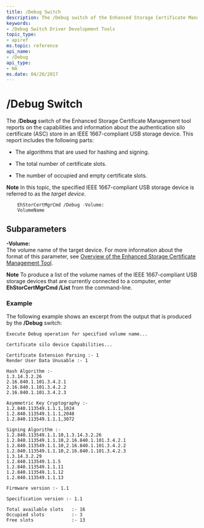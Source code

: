 ```yaml
---
title: /Debug Switch
description: The /Debug switch of the Enhanced Storage Certificate Management tool reports on the capabilities and information about the authentication silo certificate (ASC) store in an IEEE 1667-compliant USB storage device.
keywords:
- /Debug Switch Driver Development Tools
topic_type:
- apiref
ms.topic: reference
api_name:
- /Debug
api_type:
- NA
ms.date: 04/20/2017
---
```


# /Debug Switch


The /**Debug** switch of the Enhanced Storage Certificate Management tool reports on the capabilities and information about the authentication silo certificate (ASC) store in an IEEE 1667-compliant USB storage device. This report includes the following parts:

-   The algorithms that are used for hashing and signing.

-   The total number of certificate slots.

-   The number of occupied and empty certificate slots.

**Note**  In this topic, the specified IEEE 1667-compliant USB storage device is referred to as the *target device*.



```
    EhStorCertMgrCmd /Debug -Volume:
    VolumeName
```

## <span id="Subparameters"></span><span id="subparameters"></span><span id="SUBPARAMETERS"></span>Subparameters


<span id="_______-Volume_______"></span><span id="_______-volume_______"></span><span id="_______-VOLUME_______"></span> **-Volume:**   
The volume name of the target device. For more information about the format of this parameter, see [Overview of the Enhanced Storage Certificate Management Tool](overview-of-the-enhanced-storage-certificate-management-tool.md).

**Note**  To produce a list of the volume names of the IEEE 1667-compliant USB storage devices that are currently connected to a computer, enter **EhStorCertMgrCmd /List** from the command-line.



### <span id="example"></span><span id="EXAMPLE"></span>Example

The following example shows an excerpt from the output that is produced by the **/Debug** switch:

```
Execute Debug operation for specified volume name...

Certificate silo device Capabilities...

Certificate Extension Parsing :- 1
Render User Data Unusable :- 1

Hash Algorithm :-
1.3.14.3.2.26
2.16.840.1.101.3.4.2.1
2.16.840.1.101.3.4.2.2
2.16.840.1.101.3.4.2.3

Asymmetric Key Cryptography :-
1.2.840.113549.1.1.1,1024
1.2.840.113549.1.1.1,2048
1.2.840.113549.1.1.1,3072

Signing Algorithm :-
1.2.840.113549.1.1.10,1.3.14.3.2.26
1.2.840.113549.1.1.10,2.16.840.1.101.3.4.2.1
1.2.840.113549.1.1.10,2.16.840.1.101.3.4.2.2
1.2.840.113549.1.1.10,2.16.840.1.101.3.4.2.3
1.3.14.3.2.29
1.2.840.113549.1.1.5
1.2.840.113549.1.1.11
1.2.840.113549.1.1.12
1.2.840.113549.1.1.13

Firmware version :- 1.1

Specification version :- 1.1

Total available slots   :- 16
Occupied slots          :- 3
Free slots              :- 13
```





